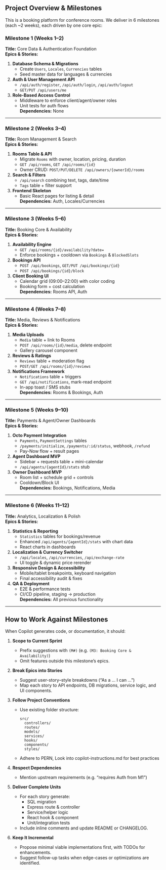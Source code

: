## Project Overview & Milestones  
This is a booking platform for conference rooms.  We deliver in 6 milestones (each ~2 weeks), each driven by one core epic:

### Milestone 1 (Weeks 1–2)  
**Title:** Core Data & Authentication Foundation  
**Epics & Stories:**  
1. **Database Schema & Migrations**  
   - Create `Users`, `Locales`, `Currencies` tables  
   - Seed master data for languages & currencies  
2. **Auth & User Management API**  
   - `/api/auth/register`, `/api/auth/login`, `/api/auth/logout`  
   - `GET/PUT /api/users/me`  
3. **Role-Based Access Control**  
   - Middleware to enforce client/agent/owner roles  
   - Unit tests for auth flows  
**Dependencies:** None

---

### Milestone 2 (Weeks 3–4)  
**Title:** Room Management & Search  
**Epics & Stories:**  
1. **Rooms Table & API**  
   - Migrate `Rooms` with owner, location, pricing, duration  
   - `GET /api/rooms`, `GET /api/rooms/{id}`  
   - Owner CRUD: `POST/PUT/DELETE /api/owners/{ownerId}/rooms`  
2. **Search & Filters**  
   - `/api/search` combining text, tags, date/time  
   - `Tags` table + filter support  
3. **Frontend Skeleton**  
   - Basic React pages for listing & detail  
**Dependencies:** Auth, Locales/Currencies

---

### Milestone 3 (Weeks 5–6)  
**Title:** Booking Core & Availability  
**Epics & Stories:**  
1. **Availability Engine**  
   - `GET /api/rooms/{id}/availability?date=`  
   - Enforce bookings + cooldown via `Bookings` & `BlockedSlots`  
2. **Bookings API**  
   - `POST /api/bookings`, `GET/PUT /api/bookings/{id}`  
   - `POST /api/bookings/{id}/block`  
3. **Client Booking UI**  
   - Calendar grid (09:00–22:00) with color coding  
   - Booking form + cost calculation  
**Dependencies:** Rooms API, Auth

---

### Milestone 4 (Weeks 7–8)  
**Title:** Media, Reviews & Notifications  
**Epics & Stories:**  
1. **Media Uploads**  
   - `Media` table + link to Rooms  
   - `POST /api/rooms/{id}/media`, delete endpoint  
   - Gallery carousel component  
2. **Reviews & Ratings**  
   - `Reviews` table + moderation flag  
   - `POST/GET /api/rooms/{id}/reviews`  
3. **Notifications Framework**  
   - `Notifications` table + triggers  
   - `GET /api/notifications`, mark-read endpoint  
   - In-app toast / SMS stubs  
**Dependencies:** Rooms & Bookings, Auth

---

### Milestone 5 (Weeks 9–10)  
**Title:** Payments & Agent/Owner Dashboards  
**Epics & Stories:**  
1. **Octo Payment Integration**  
   - `Payments`, `PaymentSettings` tables  
   - `/payments/initialize`, `/payments/:id/status`, webhook, `/refund`  
   - Pay-Now flow + result pages  
2. **Agent Dashboard MVP**  
   - Sidebar + requests table + mini-calendar  
   - `/api/agents/{agentId}/stats` stub  
3. **Owner Dashboard MVP**  
   - Room list + schedule grid + controls  
   - Cooldown/Block UI  
**Dependencies:** Bookings, Notifications, Media

---

### Milestone 6 (Weeks 11–12)  
**Title:** Analytics, Localization & Polish  
**Epics & Stories:**  
1. **Statistics & Reporting**  
   - `Statistics` tables for bookings/revenue  
   - Enhanced `/api/agents/{agentId}/stats` with chart data  
   - React charts in dashboards  
2. **Localization & Currency Switcher**  
   - `/api/locales`, `/api/currencies`, `/api/exchange-rate`  
   - UI toggle & dynamic price rerender  
3. **Responsive Design & Accessibility**  
   - Mobile/tablet breakpoints, keyboard navigation  
   - Final accessibility audit & fixes  
4. **QA & Deployment**  
   - E2E & performance tests  
   - CI/CD pipeline, staging → production  
**Dependencies:** All previous functionality

---

## How to Work Against Milestones

When Copilot generates code, or documentation, it should:

1. **Scope to Current Sprint**  
   - Prefix suggestions with `(M#)` (e.g. `(M3: Booking Core & Availability)`)  
   - Omit features outside this milestone’s epics.

2. **Break Epics into Stories**  
   - Suggest user-story–style breakdowns (“As a … I can …”)  
   - Map each story to API endpoints, DB migrations, service logic, and UI components.

3. **Follow Project Conventions**  
   - Use existing folder structure:  
     ```
     src/
       controllers/
       routes/
       models/
       services/
       hooks/
       components/
       styles/
     ```  
   - Adhere to PERN, Look into copilot-instructions.md for best practices
4. **Respect Dependencies**  
   - Mention upstream requirements (e.g. “requires Auth from M1”)  

5. **Deliver Complete Units**  
   - For each story generate:  
     - SQL migration  
     - Express route & controller  
     - Service/helper logic  
     - React hook & component  
     - Unit/integration tests  
   - Include inline comments and update README or CHANGELOG.

6. **Keep It Incremental**  
   - Propose minimal viable implementations first, with TODOs for enhancements.  
   - Suggest follow-up tasks when edge-cases or optimizations are identified.
